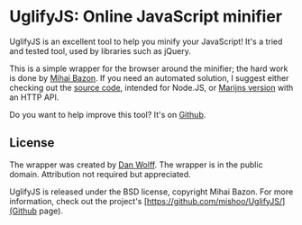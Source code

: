 UglifyJS: Online JavaScript minifier
====================================

UglifyJS is an excellent tool to help you minify your JavaScript! It's a tried and tested tool, used by libraries such as jQuery.

This is a simple wrapper for the browser around the minifier; the hard work is done by [Mihai Bazon](http://lisperator.net/). If you need an automated solution, I suggest either checking out the [source code](https://github.com/mishoo/UglifyJS), intended for Node.JS, or [Marijns version](http://marijnhaverbeke.nl/uglifyjs) with an HTTP API.

Do you want to help improve this tool? It's on [Github](https://github.com/Skalman/UglifyJS-online).


License
-------

The wrapper was created by [Dan Wolff](danwolff.se). The wrapper is in the public domain. Attribution not required but appreciated.

UglifyJS is released under the BSD license, copyright Mihai Bazon. For more information, check out the project's [https://github.com/mishoo/UglifyJS/](Github page).
